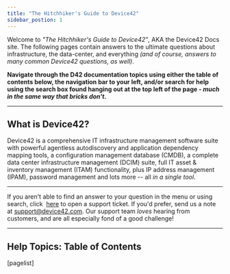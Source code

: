 ```yaml
---
title: "The Hitchhiker's Guide to Device42"
sidebar_postion: 1
---
```


Welcome to _"The Hitchhiker's Guide to Device42"_, AKA the Device42 Docs site. The following pages contain answers to the ultimate questions about infrastructure, the data-center, and everything _(and of course, answers to many common Device42 questions, as well)_.

**Navigate through the D42 documentation topics using either the table of contents below, the navigation bar to your left, and/or search for help using the search box found hanging out at the top left of the page - _much in the same way that bricks don't._**

* * *

## What is Device42?

Device42 is a comprehensive IT infrastructure management software suite with powerful agentless autodiscovery and application dependency mapping tools, a configuration management database (CMDB), a complete data center infrastructure management (DCIM) suite, full IT asset & inventory management (ITAM) functionality, plus IP address management (IPAM), password management and lots more -- all _in a single tool_.

* * *

If you aren't able to find an answer to your question in the menu or using search, click  [here](https://support.device42.com) to open a support ticket. If you'd prefer, send us a note at [support@device42.com](mailto:support@device42.com). Our support team _loves_ hearing from customers, and are all especially fond of a good challenge!

* * *

## Help Topics: Table of Contents

\[pagelist\]

